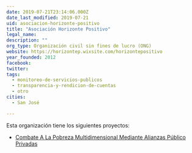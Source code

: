 ```yaml
---
date: 2019-07-21T23:14:06.000Z
date_last_modified: 2019-07-21
uid: asociacion-horizonte-positivo
title: "Asociación Horizonte Positivo"
legal_name: 
description: ""
org_type: Organización civil sin fines de lucro (ONG)
website: https://horizontep.wixsite.com/horizontepositivo
year_founded: 2012
facebook: 
twitter: 
tags:
  - monitoreo-de-servicios-publicos
  - transparencia-y-rendicion-de-cuentas
  - otro
cities: 
  - San José

---
```


Esta organización tiene los siguientes proyectos:

- [Combate A La Pobreza Multidimensional Mediante Alianzas Público Privadas](/proyectos/combate-a-la-pobreza-multidimensional-mediante-alianzas-publico-privadas)
